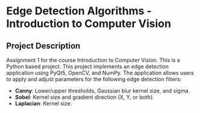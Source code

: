 # Edge Detection Algorithms - Introduction to Computer Vision
## Project Description
Assignment 1 for the course Introduction to Computer Vision. This is a Python based project. This project implements an edge detection application using PyQt5, OpenCV, and NumPy. The application allows users to apply and adjust parameters for the following edge detection filters:  
- **Canny**: Lower/upper thresholds, Gaussian blur kernel size, and sigma.  
- **Sobel**: Kernel size and gradient direction (X, Y, or both).  
- **Laplacian**: Kernel size.
